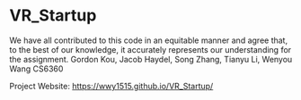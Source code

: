 # VR_Startup

We have all contributed to this code in an equitable manner and agree that, to the best
 of our knowledge, it accurately represents our understanding for the assignment.
Gordon Kou,
Jacob Haydel,
Song Zhang,
Tianyu Li,
Wenyou Wang
CS6360

Project Website: https://wwy1515.github.io/VR_Startup/
